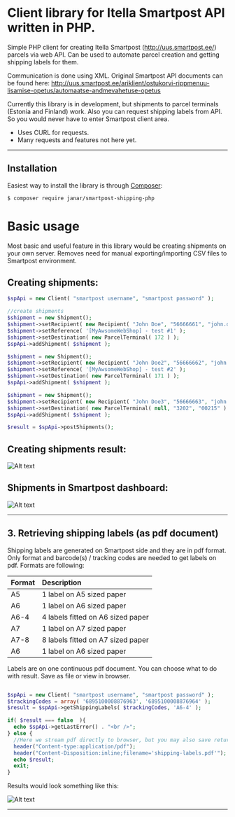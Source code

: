 # Client library for Itella Smartpost API written in PHP. 

Simple PHP client for creating Itella Smartpost (http://uus.smartpost.ee/) parcels 
via web API. Can be used to automate parcel creation and getting shipping labels for them. 

Communication is done using XML. Original Smartpost API documents can be found here: http://uus.smartpost.ee/ariklient/ostukorvi-rippmenuu-lisamise-opetus/automaatse-andmevahetuse-opetus 

Currently this library is in development, but shipments 
to parcel terminals (Estonia and Finland) work. Also you can request 
shipping labels from API. So you would never have to enter Smartpost client area. 

* Uses CURL for requests. 
* Many requests and features not here yet. 

***

## Installation

Easiest way to install the library is through [Composer](http://getcomposer.org):

```sh
$ composer require janar/smartpost-shipping-php
```

# Basic usage

Most basic and useful feature in this library would be creating shipments 
on your own server. Removes need for manual exporting/importing CSV files 
to Smartpost environment. 

## Creating shipments: 
```php
$spApi = new Client( "smartpost username", "smartpost password" );

//create shipments
$shipment = new Shipment();
$shipment->setRecipient( new Recipient( "John Doe", "56666661", "john.doe@doe123.com" ) );
$shipment->setReference( '[MyAwsomeWebShop] - test #1' );
$shipment->setDestination( new ParcelTerminal( 172 ) );
$spApi->addShipment( $shipment );

$shipment = new Shipment();
$shipment->setRecipient( new Recipient( "John Doe2", "56666662", "john.doe2@doe123.com" ) );
$shipment->setReference( '[MyAwsomeWebShop] - test #2' );
$shipment->setDestination( new ParcelTerminal( 171 ) );
$spApi->addShipment( $shipment );

$shipment = new Shipment();
$shipment->setRecipient( new Recipient( "John Doe3", "56666663", "john.doe3@doe123.com" ) );
$shipment->setDestination( new ParcelTerminal( null, "3202", "00215" ) );
$spApi->addShipment( $shipment );

$result = $spApi->postShipments();
```

## Creating shipments result: 
![Alt text](https://cloud.githubusercontent.com/assets/893499/17436624/ffff0786-5b20-11e6-8107-4b967971af61.png "Creating shipments result") 

## Shipments in Smartpost dashboard: 
![Alt text](https://cloud.githubusercontent.com/assets/893499/17436622/fffa4caa-5b20-11e6-8c34-dee707488b22.png "Shipments in Smartpost dashboard") 

***

## 3. Retrieving shipping labels (as pdf document)
Shipping labels are generated on Smartpost side and they are in pdf format. Only format and barcode(s) / tracking codes are needed to get labels on pdf. 
Formats are following: 

| Format        | Description   |
| ------------- |:------------- |
| A5            | 1 label on A5 sized paper  |
| A6            | 1 label on A6 sized paper  |
| A6-4          | 4 labels fitted on A6 sized paper |
| A7            | 1 label on A7 sized paper  |
| A7-8          | 8 labels fitted on A7 sized paper  |
| A6            | 1 label on A6 sized paper  |

Labels are on one continuous pdf document. You can choose what to do with result. Save as file or view in browser.  

```php

$spApi = new Client( "smartpost username", "smartpost password" );
$trackingCodes = array( '6895100008876963', '6895100008876964' );
$result = $spApi->getShippingLabels( $trackingCodes, 'A6-4' );

if( $result === false  ){
  echo $spApi->getLastError() . "<br />";
} else {
  //Here we stream pdf directly to browser, but you may also save returned content as file for local use. 
  header("Content-type:application/pdf");
  header("Content-Disposition:inline;filename='shipping-labels.pdf'");
  echo $result;
  exit;
}
```

Results would look something like this: 

![Alt text](https://cloud.githubusercontent.com/assets/893499/17839835/75d10ef8-67fd-11e6-8733-a2727ec6d8ce.png "Labels ready for printing") 


***


